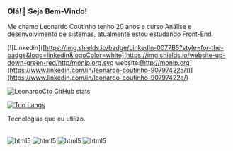 ### Olá!👋 Seja Bem-Vindo!


Me chamo Leonardo Coutinho tenho 20 anos e curso Análise e desenvolvimento de sistemas, atualmente estou estudando Front-End.

[![Linkedin]([https://img.shields.io/badge/LinkedIn-0077B5?style=for-the-badge&logo=linkedin&logoColor=white](https://img.shields.io/website-up-down-green-red/http/monip.org.svg website:[http://monip.org](https://www.linkedin.com/in/leonardo-coutinho-90797422a/))](https://www.linkedin.com/in/leonardo-coutinho-90797422a/)


![LeonardoCto GitHub stats](https://github-readme-stats.vercel.app/api?username=LeonardoCto&showicons=true&theme=radical)

[![Top Langs](https://github-readme-stats.vercel.app/api/top-langs/?username=LeonardoCto&layout=donut)](https://github.com/anuraghazra/github-readme-stats)

Tecnologias que eu utilizo.
<div style="dysplay : inline_block"><br/>
<img align="center" alt=html5 src="https://img.shields.io/badge/HTML5-E34F26?style=for-the-badge&logo=html5&logoColor=white" />
  <img align="center" alt=html5 src="https://img.shields.io/badge/CSS3-1572B6?style=for-the-badge&logo=css3&logoColor=white" />
  <img align="center" alt=html5 src="https://img.shields.io/badge/Java-ED8B00?style=for-the-badge&logo=openjdk&logoColor=white" />
   <img align="center" alt=html5 src="https://img.shields.io/badge/Java-ED8B00?style=for-the-badge&logo=openjdk&logoColor=white" />
</div>
